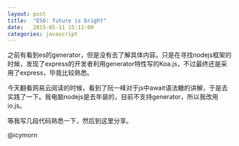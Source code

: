 ```yaml
---
layout: post
title:  "ES6: future is bright"
date:   2015-05-11 15:11:00
categories: javascript
---
```


之前有看到es的generator，但是没有去了解具体内容。只是在寻找nodejs框架的时候，发现了express的开发者利用generator特性写的Koa.js，不过最终还是采用了express，毕竟比较熟悉。

今天翻看网易云阅读的时候，看到了阮一峰对于js中await语法糖的讲解，于是去实践了一下。我电脑nodejs是去年装的，目前不支持generator，所以我改用io.js。

等我写几段代码熟悉一下，然后到这里分享。

@icymorn
